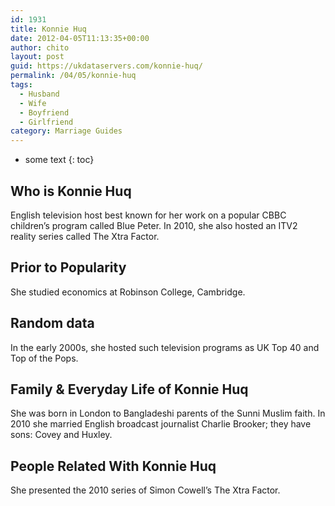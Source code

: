 ```yaml
---
id: 1931
title: Konnie Huq
date: 2012-04-05T11:13:35+00:00
author: chito
layout: post
guid: https://ukdataservers.com/konnie-huq/
permalink: /04/05/konnie-huq
tags:
  - Husband
  - Wife
  - Boyfriend
  - Girlfriend
category: Marriage Guides
---
```


* some text
{: toc}
          
          
## Who is  Konnie Huq
                  
                  
                  
English television host best known for her work on a popular CBBC children&#8217;s program called Blue Peter. In 2010, she also hosted an ITV2 reality series called The Xtra Factor.
                  
                
                
                
## Prior to Popularity 
                  
                  
                  
She studied economics at Robinson College, Cambridge.
                  
                
                
                
## Random data 
                  
                  
                  
In the early 2000s, she hosted such television programs as UK Top 40 and Top of the Pops.
                  
                
                
                
## Family & Everyday Life of Konnie Huq
                  
                  
                  
She was born in London to Bangladeshi parents of the Sunni Muslim faith. In 2010 she married English broadcast journalist Charlie Brooker; they have sons: Covey and Huxley.
                  
                
                
                
## People Related With  Konnie Huq
                  
                  
                  
She presented the 2010 series of Simon Cowell&#8217;s The Xtra Factor.
                  
                
              
            
          
          
          
    
    
  
